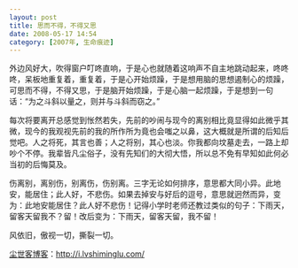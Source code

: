 ```yaml
---
layout: post
title: 思而不得，不得又思
date: 2008-05-17 14:54
category: [2007年, 生命痕迹]
---
```

外边风好大，吹得窗户叮咚直响，于是心也就随着这响声不自主地跳动起来，咚咚咚，呆板地重复着，重复着，于是心开始烦躁，于是想用脑的思想遏制心的烦躁，可思而不得，不得又思，于是脑开始烦躁，于是心脑一起烦躁，于是想到一句话：“为之斗斜以量之，则并与斗斜而窃之。”

每次将要离开总感觉到怅然若失，先前的吵闹与现今的离别相比竟显得如此微乎其微，现今的我观视先前的我的所作所为竟也会嗤之以鼻，这大概就是所谓的后知后觉吧。人之将死，其言也善；人之将别，其心也淡。你我都向坟墓走去，一路上却吵个不停。我辈皆凡尘俗子，没有先知们的大彻大悟，所以总不免有早知如此何必当初的后悔莫及。

伤离别，离别伤，别离伤，伤别离。三字无论如何排序，意思都大同小异。此地安，能居住；此人好，不悲伤。如果去掉安与好后的逗号，意思就迥然而异，变为：此地安能居住？此人好不悲伤！记得小学时老师还教过类似的句子：下雨天，留客天留我不？留！改后变为：下雨天，留客天留，我不留！

风依旧，傲视一切，撕裂一切。

<a href="http://i.lvshiminglu.com/">尘世客博客</a>：<a href="http://i.lvshiminglu.com/">http://i.lvshiminglu.com/</a>

